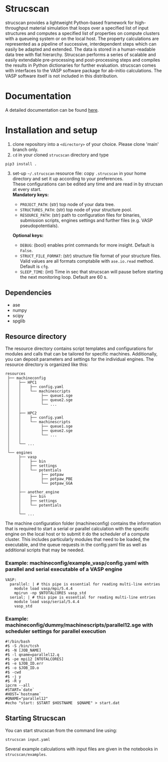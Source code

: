 # Strucscan

strucscan provides a lightweight Python-based framework for high-throughput material simulation 
that loops over a specified list of input structures and computes a specified list of properties
on compute clusters with a queueing system or on the local host. The property calculations are 
represented as a pipeline of successive, interdependent steps which can easily be adapted and 
extended. The data is stored in a human-readable data tree with flat hierarchy. Strucscan performs 
a series of scalable and easily extendable pre-processing and post-processing steps and compiles 
the results in Python dictionaries for further evaluation. strucscan comes with interfaces to the
VASP software package for ab-initio calculations. The VASP software itself is not included in this
distribution.

# Documentation

A detailed documentation can be found [here](https://strucscan.readthedocs.io/).

# Installation and setup

1. clone repository into a `<directory>` of your choice. Please clone 'main' branch only.
2.  `cd` in your cloned `strucscan` directory and type 
```
pip3 install .
```
3. set-up `~/.strucscan` resource file: copy `.strucscan` in your home directory and set it up 
   according to your preferences. \
   These configurations can be edited any time and are read in by strucsan at every start. \
   **Mandatory keys:**
   - `PROJECT_PATH`: (str) top node of your data tree.
   - `STRUCTURES_PATH`: (str) top node of your structure pool.
   - `RESOURCE_PATH`: (str) path to configuration files for binaries, submission scripts, 
     engines settings and further files (e.g. VASP pseudopotentials).
     
   **Optional keys:**
   - `DEBUG`: (bool) enables print commands for more insight. Default is `False`.
   - `STRUCT_FILE_FORMAT`: (str) structure file format of your structure files. 
     Valid values are all formats comptabile with `ase.io.read` method. Default is `cfg`.
   - `SLEEP_TIME`: (int) Time in sec that strucscan will pause before starting the next monitoring loop. Default are 60 s.


## Dependencies
- ase
- numpy
- scipy
- spglib

    
## Resource directory
The resource directory contains script templates and configurations for modules and calls that
can be tailored for specific machines. Additionally, you can deposit parameters and settings 
for the individual engines. The resource directory is organized like this:
```
resources
 ├── machineconfig
 │    ├── HPC1
 │    │    ├── config.yaml
 │    │    └── machinescripts
 │    │         ├── queue1.sge
 │    │         ├── queue2.sge
 │    │         └── ...
 │    │         
 │    ├── HPC2
 │    │    ├── config.yaml
 │    │    └── machinescripts
 │    │         ├── queue1.sge
 │    │         ├── queue2.sge
 │    │         └── ...
 │    │         
 │    └── ...
 │
 └── engines
      ├── vasp
      │    ├── bin
      │    ├── settings
      │    └── potentials
      │         ├── potpaw
      │         ├── potpaw_PBE
      │         └── potpaw_GGA
      │         
      ├── another_engine
      │    ├── bin
      │    ├── settings
      │    └── potentials
      │         
      └── ...
```
The machine configuration folder (machineconfig) contains the information that is required 
to start a serial or parallel calculation with the specific engine on the local host or to
submit it do the scheduler of a compute cluster.
This includes particularly modules that need to be loaded, the executable, and the queue
requests in the config.yaml file as well as additional scripts that may be needed.

### Example: machineconfig/example_vasp/config.yaml with parallel and serial executable of a VASP engine
```
VASP:
  parallel: | # this pipe is essential for reading multi-line entries
    module load vasp/mpi/5.4.4
    mpirun -np $NTOTALCORES vasp_std
  serial: | # this pipe is essential for reading multi-line entries
    module load vasp/serial/5.4.4
    vasp_std
```

### Example: machineconfig/dummy/machinescripts/parallel12.sge with scheduler settings for parallel execution
```
#!/bin/bash 
#$ -S /bin/tcsh 
#$ -N [JOB_NAME] 
#$ -l qname=parallel12.q 
#$ -pe mpi12 [NTOTALCORES] 
#$ -e $JOB_ID.err 
#$ -o $JOB_ID.o 
#$ -cwd 
#$ -j y 
#$ -R y 
ipcrm --all 
#START=`date` 
#HOST=`hostname` 
#QNAME="parallel12" 
#echo "start: $START $HOSTNAME  $QNAME" > start.dat
```

## Starting Strucscan

You can start strucscan from the command line using: 
```
strucscan input.yaml
```

Several example calculations with input files are given in the notebooks in `strucscan/examples`.
